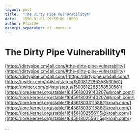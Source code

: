 ```yaml
---
layout: post
title:  "The Dirty Pipe Vulnerability¶"
date:   1990-01-01 19:55:00 +0000
author: PfiatDe
excerpt_separator: <!--more-->
---
```


# The Dirty Pipe Vulnerability¶
[https://dirtypipe.cm4all.com/#the-dirty-pipe-vulnerability](https://dirtypipe.cm4all.com/#the-dirty-pipe-vulnerability)
[https://dirtypipe.cm4all.com/](https://dirtypipe.cm4all.com/)
[https://twitter.com/bl4sty/status/1500812285358530561](https://twitter.com/bl4sty/status/1500812285358530561)
[https://lore.kernel.org/stable/1645618039140207@kroah.com/](https://lore.kernel.org/stable/1645618039140207@kroah.com/)
[https://lore.kernel.org/stable/164561803311588@kroah.com/](https://lore.kernel.org/stable/164561803311588@kroah.com/)
[https://lore.kernel.org/stable/164561802556115@kroah.com/](https://lore.kernel.org/stable/164561802556115@kroah.com/)

...
<!--more-->

